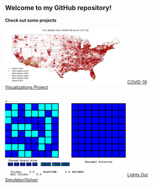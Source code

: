 ## Welcome to my GitHub repository!


#### Check out some projects
<img src="https://github.com/ProfDNash/COVID-19-Project/blob/master/DeathViz/USdeaths.png" width="400">
<a href="https://github.com/ProfDNash/COVID-19-Project">COVID-19 Visualizations Project</a>

<br />
<br />
<br />

<img src="https://github.com/ProfDNash/DataScienceProjects/blob/master/LightsOut/LightsOut.gif" width="400">
<a href="https://github.com/ProfDNash/DataScienceProjects/blob/master/LightsOut">Lights Out Simulator/Solver</a>
<!--
**ProfDNash/ProfDNash** is a ✨ _special_ ✨ repository because its `README.md` (this file) appears on your GitHub profile.

Here are some ideas to get you started:

- 🔭 I’m currently working on ...
- 🌱 I’m currently learning ...
- 👯 I’m looking to collaborate on ...
- 🤔 I’m looking for help with ...
- 💬 Ask me about ...
- 📫 How to reach me: ...
- 😄 Pronouns: ...
- ⚡ Fun fact: ...
-->
